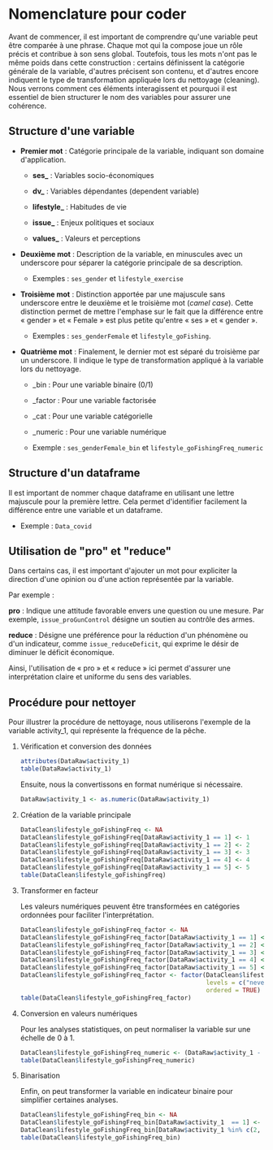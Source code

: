 # Nomenclature pour coder

Avant de commencer, il est important de comprendre qu'une variable peut être comparée à une phrase. Chaque mot qui la compose joue un rôle précis et contribue à son sens global. Toutefois, tous les mots n'ont pas le même poids dans cette construction : certains définissent la catégorie générale de la variable, d'autres précisent son contenu, et d'autres encore indiquent le type de transformation appliquée lors du nettoyage (cleaning). Nous verrons comment ces éléments interagissent et pourquoi il est essentiel de bien structurer le nom des variables pour assurer une cohérence.

## Structure d'une variable

-   **Premier mot** : Catégorie principale de la variable, indiquant son domaine d'application.

    -   **ses\_** : Variables socio-économiques

    -   **dv\_** : Variables dépendantes (dependent variable)

    -   **lifestyle\_** : Habitudes de vie

    -   **issue\_** : Enjeux politiques et sociaux

    -   **values\_** : Valeurs et perceptions

-   **Deuxième mot** : Description de la variable, en minuscules avec un underscore pour séparer la catégorie principale de sa description.

    -   Exemples : `ses_gender` et `lifestyle_exercise`

-   **Troisième mot** : Distinction apportée par une majuscule sans underscore entre le deuxième et le troisième mot (*camel case*). Cette distinction permet de mettre l'emphase sur le fait que la différence entre « gender » et « Female » est plus petite qu'entre « ses » et « gender ».

    -   Exemples : `ses_genderFemale` et `lifestyle_goFishing`.

-   **Quatrième mot** : Finalement, le dernier mot est séparé du troisième par un underscore. Il indique le type de transformation appliqué à la variable lors du nettoyage.

    -   \_bin : Pour une variable binaire (0/1)

    -   \_factor : Pour une variable factorisée

    -   \_cat : Pour une variable catégorielle

    -   \_numeric : Pour une variable numérique

    -   Exemple : `ses_genderFemale_bin` et `lifestyle_goFishingFreq_numeric`

## Structure d'un dataframe

Il est important de nommer chaque dataframe en utilisant une lettre majuscule pour la première lettre. Cela permet d'identifier facilement la différence entre une variable et un dataframe.

-   Exemple : `Data_covid`

## Utilisation de \"pro\" et \"reduce\"

Dans certains cas, il est important d'ajouter un mot pour expliciter la direction d'une opinion ou d'une action représentée par la variable.

Par exemple :

**pro** : Indique une attitude favorable envers une question ou une mesure. Par exemple, `issue_proGunControl` désigne un soutien au contrôle des armes.

**reduce** : Désigne une préférence pour la réduction d'un phénomène ou d'un indicateur, comme `issue_reduceDeficit`, qui exprime le désir de diminuer le déficit économique.

Ainsi, l'utilisation de « pro » et « reduce » ici permet d'assurer une interprétation claire et uniforme du sens des variables.

## Procédure pour nettoyer

Pour illustrer la procédure de nettoyage, nous utiliserons l'exemple de la variable activity_1, qui représente la fréquence de la pêche.

1.  Vérification et conversion des données

    ``` r
    attributes(DataRaw$activity_1)
    table(DataRaw$activity_1)
    ```

    Ensuite, nous la convertissons en format numérique si nécessaire.

    ``` r
    DataRaw$activity_1 <- as.numeric(DataRaw$activity_1)
    ```

2.  Création de la variable principale

    ``` r
    DataClean$lifestyle_goFishingFreq <- NA
    DataClean$lifestyle_goFishingFreq[DataRaw$activity_1 == 1] <- 1
    DataClean$lifestyle_goFishingFreq[DataRaw$activity_1 == 2] <- 2
    DataClean$lifestyle_goFishingFreq[DataRaw$activity_1 == 3] <- 3
    DataClean$lifestyle_goFishingFreq[DataRaw$activity_1 == 4] <- 4
    DataClean$lifestyle_goFishingFreq[DataRaw$activity_1 == 5] <- 5
    table(DataClean$lifestyle_goFishingFreq)
    ```

3.  Transformer en facteur

    Les valeurs numériques peuvent être transformées en catégories ordonnées pour faciliter l'interprétation.

    ``` r
    DataClean$lifestyle_goFishingFreq_factor <- NA
    DataClean$lifestyle_goFishingFreq_factor[DataRaw$activity_1 == 1] <- "never"
    DataClean$lifestyle_goFishingFreq_factor[DataRaw$activity_1 == 2] <- "almost_never"
    DataClean$lifestyle_goFishingFreq_factor[DataRaw$activity_1 == 3] <- "sometimes"
    DataClean$lifestyle_goFishingFreq_factor[DataRaw$activity_1 == 4] <- "often"
    DataClean$lifestyle_goFishingFreq_factor[DataRaw$activity_1 == 5] <- "very_often"
    DataClean$lifestyle_goFishingFreq_factor <- factor(DataClean$lifestyle_goFishingFreq_factor,
                                                       levels = c("never", "almost_never", "sometimes", "often", "very_often"),
                                                       ordered = TRUE)
    table(DataClean$lifestyle_goFishingFreq_factor)
    ```

4.  Conversion en valeurs numériques

    Pour les analyses statistiques, on peut normaliser la variable sur une échelle de 0 à 1.

    ``` r
    DataClean$lifestyle_goFishingFreq_numeric <- (DataRaw$activity_1 - 1) / 4
    table(DataClean$lifestyle_goFishingFreq_numeric)
    ```

5.  Binarisation

    Enfin, on peut transformer la variable en indicateur binaire pour simplifier certaines analyses.

    ``` r
    DataClean$lifestyle_goFishingFreq_bin <- NA
    DataClean$lifestyle_goFishingFreq_bin[DataRaw$activity_1  == 1] <- 0
    DataClean$lifestyle_goFishingFreq_bin[DataRaw$activity_1 %in% c(2, 3, 4, 5)] <- 1
    table(DataClean$lifestyle_goFishingFreq_bin)
    ```
